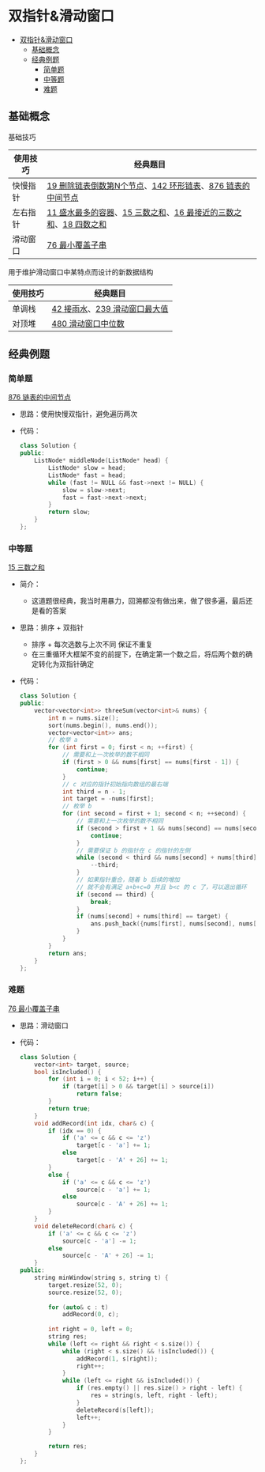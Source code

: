 # 双指针&滑动窗口

- [双指针\&滑动窗口](#双指针滑动窗口)
  - [基础概念](#基础概念)
  - [经典例题](#经典例题)
    - [简单题](#简单题)
    - [中等题](#中等题)
    - [难题](#难题)

## 基础概念

基础技巧

|          使用技巧        |      经典题目      |
|-------------------------|-------------------|
|          快慢指针        | [19 删除链表倒数第N个节点](https://leetcode.cn/problems/remove-nth-node-from-end-of-list/)、[142 环形链表](https://leetcode.cn/problems/linked-list-cycle-ii/)、[876 链表的中间节点](https://leetcode-cn.com/problems/middle-of-the-linked-list/) |
|          左右指针        | [11 盛水最多的容器](https://leetcode.cn/problems/container-with-most-water/)、[15 三数之和](https://leetcode-cn.com/problems/3sum/)、[16 最接近的三数之和](https://leetcode.cn/problems/3sum-closest/)、[18 四数之和](https://leetcode.cn/problems/4sum/)|
|          滑动窗口        | [76 最小覆盖子串](https://leetcode-cn.com/problems/minimum-window-substring/) |

用于维护滑动窗口中某特点而设计的新数据结构

|          使用技巧        |      经典题目      |
|-------------------------|-------------------|
|           单调栈        | [42 接雨水](https://leetcode.cn/problems/trapping-rain-water/)、[239 滑动窗口最大值](https://leetcode.cn/problems/sliding-window-maximum/description/) |
|           对顶堆        | [480 滑动窗口中位数](https://leetcode.cn/problems/sliding-window-median/) |

## 经典例题

### 简单题

[876 链表的中间节点](https://leetcode-cn.com/problems/middle-of-the-linked-list/)

- 思路：使用快慢双指针，避免遍历两次
- 代码：

  ``` c++
  class Solution {
  public:
      ListNode* middleNode(ListNode* head) {
          ListNode* slow = head;
          ListNode* fast = head;
          while (fast != NULL && fast->next != NULL) {
              slow = slow->next;
              fast = fast->next->next;
          }
          return slow;
      }
  };
  ```

### 中等题

[15 三数之和](https://leetcode-cn.com/problems/3sum/)

- 简介：
  - 这道题很经典，我当时用暴力，回溯都没有做出来，做了很多遍，最后还是看的答案
- 思路：排序 + 双指针
  - 排序 + 每次选数与上次不同 保证不重复
  - 在三重循环大框架不变的前提下，在确定第一个数之后，将后两个数的确定转化为双指针确定
- 代码：

  ``` c++
  class Solution {
  public:
      vector<vector<int>> threeSum(vector<int>& nums) {
          int n = nums.size();
          sort(nums.begin(), nums.end());
          vector<vector<int>> ans;
          // 枚举 a
          for (int first = 0; first < n; ++first) {
              // 需要和上一次枚举的数不相同
              if (first > 0 && nums[first] == nums[first - 1]) {
                  continue;
              }
              // c 对应的指针初始指向数组的最右端
              int third = n - 1;
              int target = -nums[first];
              // 枚举 b
              for (int second = first + 1; second < n; ++second) {
                  // 需要和上一次枚举的数不相同
                  if (second > first + 1 && nums[second] == nums[second - 1]) {
                      continue;
                  }
                  // 需要保证 b 的指针在 c 的指针的左侧
                  while (second < third && nums[second] + nums[third] > target) {
                      --third;
                  }
                  // 如果指针重合，随着 b 后续的增加
                  // 就不会有满足 a+b+c=0 并且 b<c 的 c 了，可以退出循环
                  if (second == third) {
                      break;
                  }
                  if (nums[second] + nums[third] == target) {
                      ans.push_back({nums[first], nums[second], nums[third]});
                  }
              }
          }
          return ans;
      }
  };
  
  ```

### 难题

[76 最小覆盖子串](https://leetcode-cn.com/problems/minimum-window-substring/)

- 思路：滑动窗口
- 代码：

  ``` c++
  class Solution {
      vector<int> target, source;
      bool isIncluded() {
          for (int i = 0; i < 52; i++) {
              if (target[i] > 0 && target[i] > source[i])
                  return false;
          }
          return true;
      }
      void addRecord(int idx, char& c) {
          if (idx == 0) {
              if ('a' <= c && c <= 'z')
                  target[c - 'a'] += 1;
              else
                  target[c - 'A' + 26] += 1;
          }
          else {
              if ('a' <= c && c <= 'z')
                  source[c - 'a'] += 1;
              else
                  source[c - 'A' + 26] += 1;
          }
      }
      void deleteRecord(char& c) {
          if ('a' <= c && c <= 'z')
              source[c - 'a'] -= 1;
          else
              source[c - 'A' + 26] -= 1;
      }
  public:
      string minWindow(string s, string t) {
          target.resize(52, 0);
          source.resize(52, 0);
          
          for (auto& c : t)
              addRecord(0, c);
          
          int right = 0, left = 0;
          string res;
          while (left <= right && right < s.size()) {
              while (right < s.size() && !isIncluded()) {
                  addRecord(1, s[right]);
                  right++;
              }
              while (left <= right && isIncluded()) {
                  if (res.empty() || res.size() > right - left) {
                      res = string(s, left, right - left);
                  }
                  deleteRecord(s[left]);
                  left++;
              }
          }
  
          return res;
      }
  };
  ```
